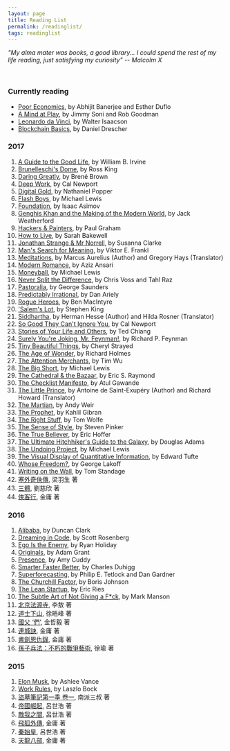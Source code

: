 ```yaml
---
layout: page
title: Reading List
permalink: /readinglist/
tags: readinglist
---
```


_"My alma mater was books, a good library... I could spend the rest of my life reading, just satisfying my curiosity" -- Malcolm X_

&nbsp;


### Currently reading

* [Poor Economics](https://www.amazon.com/Poor-Economics-Radical-Rethinking-Poverty-ebook/dp/B007CI81IQ/ref=sr_1_1?ie=UTF8&qid=1503820139&sr=8-1&keywords=poor+economics+a+radical+rethinking+of+the+way+to+fight+poverty), by Abhijit Banerjee and Esther Duflo
* [A Mind at Play](https://www.amazon.com/Mind-Play-Shannon-Invented-Information-ebook/dp/B01M5IJN1P/ref=sr_1_1?s=digital-text&ie=UTF8&qid=1504403553&sr=1-1&keywords=a+mind+at+play), by Jimmy Soni and Rob Goodman
* [Leonardo da Vinci](https://www.amazon.com/Leonardo-Vinci-Walter-Isaacson-ebook/dp/B071Y385Q1/ref=sr_1_1?ie=UTF8&qid=1508736808&sr=8-1&keywords=leonardo+da+vinci), by Walter Isaacson
* [Blockchain Basics](https://www.amazon.com/Blockchain-Basics-Non-Technical-Introduction-Steps/dp/1484226038/ref=sr_1_1?ie=UTF8&qid=1510209455&sr=8-1&keywords=blockchain+basics), by Daniel Drescher


### 2017

1. [A Guide to the Good Life](https://www.amazon.com/Guide-Good-Life-Ancient-Stoic-ebook/dp/B0040JHNQG/ref=pd_sim_351_6?_encoding=UTF8&psc=1&refRID=55TM0587AYHX8KJ0PFHH), by William B. Irvine
1. [Brunelleschi's Dome](https://www.amazon.com/Brunelleschis-Dome-Renaissance-Reinvented-Architecture-ebook/dp/B00DUVKOUW/ref=sr_1_1?s=digital-text&ie=UTF8&qid=1500162915&sr=1-1&keywords=brunelleschi%27s+dome), by Ross King
1. [Daring Greatly](https://www.amazon.com/Daring-Greatly-Courage-Vulnerable-Transforms-ebook/dp/B007P7HRS4/ref=sr_1_1?ie=UTF8&qid=1507268420&sr=8-1&keywords=brene+brown+daring+greatly), by Brené Brown
1. [Deep Work](https://www.amazon.com/Deep-Work-Focused-Success-Distracted-ebook/dp/B00X47ZVXM/ref=sr_1_1?s=digital-text&ie=UTF8&qid=1509159673&sr=1-1&keywords=deep+work), by Cal Newport
1. [Digital Gold](https://www.amazon.com/Digital-Gold-Bitcoin-Millionaires-Reinvent-ebook/dp/B01D8KFX9Q/ref=sr_1_1?s=digital-text&ie=UTF8&qid=1500163114&sr=1-1&keywords=digital+gold), by Nathaniel Popper
1. [Flash Boys](https://www.amazon.com/Flash-Boys-Wall-Street-Revolt-ebook/dp/B00HVJB4VM/ref=sr_1_1?ie=UTF8&qid=1502054652&sr=8-1&keywords=flash+boys), by Michael Lewis
1. [Foundation](https://www.amazon.com/Foundation-Isaac-Asimov-ebook/dp/B000FC1PWA/ref=sr_1_1?ie=UTF8&qid=1501446251&sr=8-1&keywords=foundation+asimov), by Isaac Asimov
1. [Genghis Khan and the Making of the Modern World](https://www.amazon.com/Genghis-Khan-Making-Modern-World-ebook/dp/B000FCK206/ref=sr_1_1?ie=UTF8&qid=1500165120&sr=8-1&keywords=genghis+khan+and+the+making+of+the+modern+world), by Jack Weatherford
1. [Hackers & Painters](https://www.amazon.com/Hackers-Painters-Big-Ideas-Computer-ebook/dp/B0026OR2NQ/ref=sr_1_1?s=digital-text&ie=UTF8&qid=1500967102&sr=1-1&keywords=hackers+%26+painters), by Paul Graham
1. [How to Live](https://www.amazon.com/How-Live-Montaigne-Question-Attempts-ebook/dp/B003E8AK4Q/ref=sr_1_1?s=digital-text&ie=UTF8&qid=1500163553&sr=1-1&keywords=how+to+live), by Sarah Bakewell
1. [Jonathan Strange & Mr Norrell](https://www.amazon.com/Jonathan-Strange-Norrell-Susanna-Clarke-ebook/dp/B003RRXXMA/ref=sr_1_1?ie=UTF8&qid=1503251720&sr=8-1&keywords=jonathan+strange+mr+norrell), by Susanna Clarke
1. [Man's Search for Meaning](https://www.amazon.com/Mans-Search-Meaning-Viktor-Frankl-ebook/dp/B009U9S6FI/ref=sr_1_1?s=digital-text&ie=UTF8&qid=1500162652&sr=1-1&keywords=man%27s+search+for+meaning), by Viktor E. Frankl
1. [Meditations](https://www.amazon.com/Meditations-New-Translation-Modern-Library-ebook/dp/B000FC1JAI/ref=sr_1_2?s=digital-text&ie=UTF8&qid=1500162466&sr=1-2&keywords=marcus+aurelius+gregory+hays), by Marcus Aurelius (Author) and Gregory Hays (Translator)
1. [Modern Romance](https://www.amazon.com/Modern-Romance-Aziz-Ansari-ebook/dp/B00OZ0TMYG/ref=sr_1_1?ie=UTF8&qid=1507268881&sr=8-1&keywords=modern+romance), by Aziz Ansari
1. [Moneyball](https://www.amazon.com/Moneyball-Art-Winning-Unfair-Game-ebook/dp/B000RH0C8G/ref=sr_1_1?ie=UTF8&qid=1500162170&sr=8-1&keywords=moneyball), by Michael Lewis
1. [Never Split the Difference](https://www.amazon.com/Never-Split-Difference-Negotiating-Depended-ebook/dp/B014DUR7L2/ref=sr_1_1?s=books&ie=UTF8&qid=1506200122&sr=1-1&keywords=never+split+the+difference), by Chris Voss and Tahl Raz
1. [Pastoralia](https://www.amazon.com/Pastoralia-George-Saunders-ebook/dp/B006J3X0CM/ref=sr_1_1?ie=UTF8&qid=1500164943&sr=8-1&keywords=pastoralia), by George Saunders
1. [Predictably Irrational](https://www.amazon.com/Predictably-Irrational-Revised-Expanded-Decisions-ebook/dp/B002C949KE/ref=sr_1_1?s=digital-text&ie=UTF8&qid=1500163073&sr=1-1&keywords=predictably+irrational), by Dan Ariely
1. [Rogue Heroes](https://www.amazon.com/Rogue-Heroes-History-Britains-Sabotaged-ebook/dp/B01AES52F0/ref=sr_1_1?s=digital-text&ie=UTF8&qid=1500163725&sr=1-1&keywords=rogue+heroes), by Ben MacIntyre
1. ['Salem's Lot](https://www.amazon.com/dp/B0019LV31E/ref=dp-kindle-redirect?_encoding=UTF8&btkr=1), by Stephen King
1. [Siddhartha](https://www.amazon.com/Siddhartha-Hermann-Hesse-ebook/dp/B007Q2YM8Q/ref=sr_1_4?s=digital-text&ie=UTF8&qid=1508565652&sr=1-4&keywords=siddhartha), by Herman Hesse (Author) and Hilda Rosner (Translator)
1. [So Good They Can't Ignore You](https://www.amazon.com/Good-They-Cant-Ignore-You-ebook/dp/B0076DDBJ6/ref=tmm_kin_swatch_0?_encoding=UTF8&qid=1510815080&sr=8-2), by Cal Newport
1. [Stories of Your Life and Others](https://www.amazon.com/Stories-Your-Life-Others-Chiang-ebook/dp/B0048EKOP0/ref=sr_1_1?ie=UTF8&qid=1500607396&sr=8-1&keywords=stories+of+your+life), by Ted Chiang
1. [Surely You're Joking, Mr. Feynman!](https://www.amazon.com/Surely-Youre-Joking-Mr-Feynman-ebook/dp/B003V1WXKU/ref=sr_1_1?s=digital-text&ie=UTF8&qid=1500163588&sr=1-1&keywords=surely+you%27re+joking+mr.+feynman), by Richard P. Feynman
1. [Tiny Beautiful Things](https://www.amazon.com/Tiny-Beautiful-Things-Advice-Sugar-ebook/dp/B005V2DUP4/ref=sr_1_1?s=digital-text&ie=UTF8&qid=1500163777&sr=1-1&keywords=tiny+beautiful+things), by Cheryl Strayed
1. [The Age of Wonder](https://www.amazon.com/Age-Wonder-Romantic-Generation-Discovered-ebook/dp/B001NLL568/ref=mt_kindle?_encoding=UTF8&me=), by Richard Holmes
1. [The Attention Merchants](https://www.amazon.com/Attention-Merchants-Scramble-Inside-Heads-ebook/dp/B01AEPSWB4/ref=sr_1_1?ie=UTF8&qid=1502057399&sr=8-1&keywords=tim+wu), by Tim Wu
1. [The Big Short](https://www.amazon.com/Big-Short-Inside-Doomsday-Machine-ebook/dp/B003LSTK8G/ref=pd_sim_351_1?_encoding=UTF8&psc=1&refRID=264087XKEHZVB040WGN5), by Michael Lewis
1. [The Cathedral & the Bazaar](https://www.amazon.com/Cathedral-Bazaar-Musings-Accidental-Revolutionary-ebook/dp/B0026OR3LM/ref=sr_1_1?ie=UTF8&qid=1500271243&sr=8-1&keywords=the+cathedral+and+the+bazaar), by Eric S. Raymond
1. [The Checklist Manifesto](https://www.amazon.com/Checklist-Manifesto-How-Things-Right-ebook/dp/B0030V0PEW/ref=sr_1_1?s=digital-text&ie=UTF8&qid=1500162593&sr=1-1&keywords=the+checklist+manifesto), by Atul Gawande
1. [The Little Prince](https://www.amazon.com/Little-Prince-Antoine-Saint-Exup%C3%A9ry/dp/0156012197/ref=pd_bxgy_14_3?_encoding=UTF8&psc=1&refRID=Y0X76QYR9JP1H9M923AB&dpID=51uWEc5jV7L&preST=_SX218_BO1,204,203,200_QL40_&dpSrc=detail), by Antoine de Saint-Exupéry (Author) and Richard Howard (Translator)
1. [The Martian](https://www.amazon.com/Martian-Novel-Andy-Weir-ebook/dp/B00EMXBDMA/ref=sr_1_1_ha?s=digital-text&ie=UTF8&qid=1500162561&sr=1-1&keywords=the+martian), by Andy Weir
1. [The Prophet](https://www.amazon.com/Prophet-Kahlil-Gibran-ebook/dp/B06XDHQFVY/ref=sr_1_1?s=digital-text&ie=UTF8&qid=1500162682&sr=1-1&keywords=the+prophet), by Kahlil Gibran
1. [The Right Stuff](https://www.amazon.com/Right-Stuff-Tom-Wolfe-ebook/dp/B00139XSBA/ref=sr_1_1?s=digital-text&ie=UTF8&qid=1500163152&sr=1-1&keywords=the+right+stuff), by Tom Wolfe
1. [The Sense of Style](https://www.amazon.com/Sense-Style-Thinking-Persons-Writing-ebook/dp/B00INIYG74/ref=mt_kindle?_encoding=UTF8&me=), by Steven Pinker
1. [The True Believer](https://www.amazon.com/True-Believer-Thoughts-Movements-Perennial-ebook/dp/B003TO5838/ref=sr_1_1?s=digital-text&ie=UTF8&qid=1500163627&sr=1-1&keywords=the+true+believer), by Eric Hoffer
1. [The Ultimate Hitchhiker's Guide to the Galaxy](https://www.amazon.com/Ultimate-Hitchhikers-Guide-Galaxy-ebook/dp/B0043M4ZH0/ref=tmm_kin_swatch_0?_encoding=UTF8&qid=1500162033&sr=8-1), by Douglas Adams
1. [The Undoing Project](https://www.amazon.com/Undoing-Project-Friendship-Changed-Signed-ebook/dp/B01GI6S7EK/ref=pd_sim_351_11?_encoding=UTF8&psc=1&refRID=8XGGGRTEBH16B0WPQE1S), by Michael Lewis
1. [The Visual Display of Quantitative Information](https://www.amazon.com/Visual-Display-Quantitative-Information/dp/0961392142/ref=sr_1_1?ie=UTF8&qid=1500165022&sr=8-1&keywords=the+visual+display+of+quantitative+information), by Edward Tufte
1. [Whose Freedom?](https://www.amazon.com/Whose-Freedom-Battle-Americas-Important-ebook/dp/B004S82T2C/ref=sr_1_fkmr0_1?s=digital-text&ie=UTF8&qid=1500163670&sr=1-1-fkmr0&keywords=who%27s+freedom+lakoff), by George Lakoff
1. [Writing on the Wall](https://www.amazon.com/Writing-Wall-Social-Media-First-ebook/dp/B00CIR9856/ref=sr_1_1?ie=UTF8&qid=1505454701&sr=8-1&keywords=writing+on+the+wall+social+media+-+the+first+2+000+years), by Tom Standage
1. [塞外奇俠傳](http://m.sanmin.com.tw/product/index/000944926), 梁羽生 著
1. [三體](http://www.books.com.tw/products/0010498053?loc=P_asv_001), 劉慈欣 著
1. [俠客行](http://www.books.com.tw/products/0010264736), 金庸 著


### 2016

1. [Alibaba](https://www.amazon.com/Alibaba-House-That-Jack-Built-ebook/dp/B0124PP3AA/ref=sr_1_1?s=digital-text&ie=UTF8&qid=1500163849&sr=1-1&keywords=alibaba), by Duncan Clark
1. [Dreaming in Code](https://www.amazon.com/Dreaming-Code-Programmers-Transcendent-Software-ebook/dp/B000PDZFOI/ref=sr_1_1?s=digital-text&ie=UTF8&qid=1500162774&sr=1-1&keywords=dreaming+in+code), by Scott Rosenberg
1. [Ego Is the Enemy](https://www.amazon.com/Ego-Enemy-Ryan-Holiday-ebook/dp/B015NTIXWE/ref=pd_sim_351_10?_encoding=UTF8&psc=1&refRID=RQ00WC70SZH0D7N3PK86), by Ryan Holiday
1. [Originals](https://www.amazon.com/Originals-How-Non-Conformists-Move-World-ebook/dp/B00XIYGCDO/ref=sr_1_1?s=digital-text&ie=UTF8&qid=1500162953&sr=1-1&keywords=originals), by Adam Grant
1. [Presence](https://www.amazon.com/Presence-Bringing-Boldest-Biggest-Challenges-ebook/dp/B00U6DNZK8/ref=sr_1_1?ie=UTF8&qid=1500271203&sr=8-1&keywords=amy+cuddy), by Amy Cuddy
1. [Smarter Faster Better](https://www.amazon.com/Smarter-Faster-Better-Transformative-Productivity-ebook/dp/B00Z3FRYB0/ref=sr_1_1?ie=UTF8&qid=1500165227&sr=8-1&keywords=smarter+faster+better), by Charles Duhigg
1. [Superforecasting](https://www.amazon.com/Superforecasting-Prediction-Philip-E-Tetlock-ebook/dp/B00RKO6MS8/ref=sr_1_1?s=digital-text&ie=UTF8&qid=1500272268&sr=1-1&keywords=superforecasting), by Philip E. Tetlock and Dan Gardner
1. [The Churchill Factor](https://www.amazon.com/Churchill-Factor-How-Made-History-ebook/dp/B00INIXTV8/ref=sr_1_1?s=digital-text&ie=UTF8&qid=1500163274&sr=1-1&keywords=the+churchill+factor), by Boris Johnson
1. [The Lean Startup](https://www.amazon.com/Lean-Startup-Entrepreneurs-Continuous-Innovation-ebook/dp/B004J4XGN6/ref=sr_1_1_ha?s=digital-text&ie=UTF8&qid=1500163311&sr=1-1&keywords=the+lean+startup), by Eric Ries
1. [The Subtle Art of Not Giving a F*ck](https://www.amazon.com/Subtle-Art-Not-Giving-Counterintuitive-ebook/dp/B019MMUA8S/ref=sr_1_1?s=digital-text&ie=UTF8&qid=1500162324&sr=1-1&keywords=the+subtle+art+of+not+giving+a+f---+mark+manson), by Mark Manson
1. [北京法源寺](http://www.books.com.tw/products/0010034303), 李敖 著
1. [道士下山](http://www.books.com.tw/products/0010434336), 徐皓峰 著
1. [國父 ‘們’](http://www.books.com.tw/products/0010694152), 金哲毅 著
1. [連城訣](http://www.books.com.tw/products/0010261849),  金庸 著
1. [書劍恩仇錄](http://www.books.com.tw/products/0010226883?loc=P_asb_005), 金庸 著
1. [孫子兵法：不朽的戰爭藝術](http://www.books.com.tw/products/0010559191), 徐瑜 著


### 2015

1. [Elon Musk](https://www.amazon.com/Elon-Musk-SpaceX-Fantastic-Future-ebook/dp/B00KVI76ZS/ref=sr_1_1?ie=UTF8&qid=1500166232&sr=8-1&keywords=elon+musk), by Ashlee Vance
1. [Work Rules](https://www.amazon.com/Work-Rules-Insights-Inside-Transform-ebook/dp/B00MEMMVB8/ref=sr_1_1?ie=UTF8&qid=1500166286&sr=8-1&keywords=work+rules), by Laszlo Bock
1. [盜墓筆記第一季 卷一](http://www.books.com.tw/products/0010636925?loc=P_asv_002), 南派三叔 著
1. [帝國崛起](http://www.books.com.tw/products/0010659995), 呂世浩 著
1. [敵我之間](http://www.books.com.tw/products/0010684019?loc=P_asb_002), 呂世浩 著
1. [飛狐外傳](http://www.books.com.tw/products/0010264735), 金庸 著
1. [秦始皇](http://www.books.com.tw/products/0010637327?loc=P_asb_001), 呂世浩 著
1. [天龍八部](http://www.books.com.tw/products/0010307787?loc=P_asb_010), 金庸 著

&nbsp;
